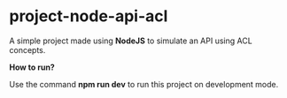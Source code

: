 <h1>project-node-api-acl</h1>

A simple project made using **NodeJS** to simulate an API using ACL concepts.

**How to run?**

Use the command **npm run dev** to run this project on development mode.
